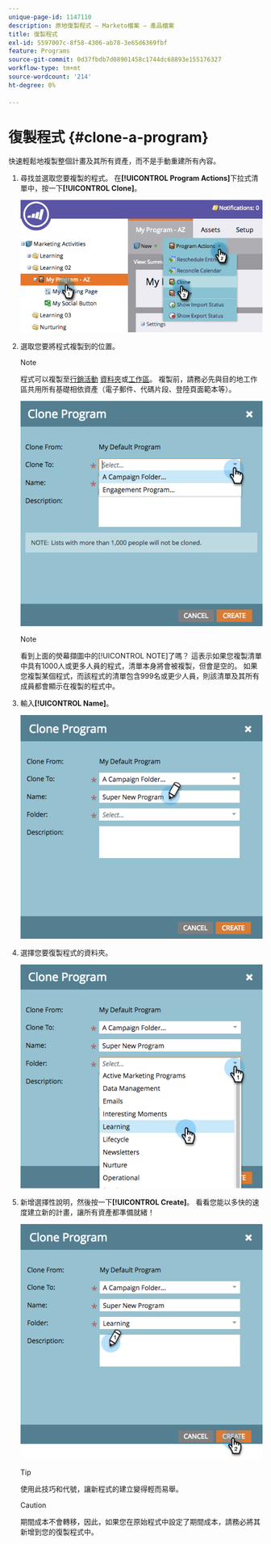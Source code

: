 ```yaml
---
unique-page-id: 1147110
description: 原地復製程式 — Marketo檔案 — 產品檔案
title: 復製程式
exl-id: 5597007c-8f58-4306-ab78-3e65d6369fbf
feature: Programs
source-git-commit: 0d37fbdb7d08901458c1744dc68893e155176327
workflow-type: tm+mt
source-wordcount: '214'
ht-degree: 0%

---
```


# 復製程式 {#clone-a-program}

快速輕鬆地複製整個計畫及其所有資產，而不是手動重建所有內容。

1. 尋找並選取您要複製的程式。 在&#x200B;**[!UICONTROL Program Actions]**&#x200B;下拉式清單中，按一下&#x200B;**[!UICONTROL Clone]**。

   ![](assets/image2014-9-5-14-3a31-3a49.png)

1. 選取您要將程式複製到的位置。

   >[!NOTE]
   >
   >程式可以複製至[行銷活動](/help/marketo/product-docs/core-marketo-concepts/miscellaneous/create-new-campaign-folder.md) [資料夾](/help/marketo/product-docs/core-marketo-concepts/miscellaneous/create-new-campaign-folder.md)或[工作區](/help/marketo/product-docs/administration/workspaces-and-person-partitions/create-a-new-workspace.md)。 複製前，請務必先與目的地工作區共用所有基礎相依資產（電子郵件、代碼片段、登陸頁面範本等）。

   ![](assets/cloneto.png)

   >[!NOTE]
   >
   >看到上面的熒幕擷圖中的[!UICONTROL NOTE]了嗎？ 這表示如果您複製清單中具有1000人或更多人員的程式，清單本身將會被複製，但會是空的。 如果您複製某個程式，而該程式的清單包含999名或更少人員，則該清單及其所有成員都會顯示在複製的程式中。

1. 輸入&#x200B;**[!UICONTROL Name]**。

   ![](assets/cloneprogramname.png)

1. 選擇您要復製程式的資料夾。

   ![](assets/choosefolderclone.png)

1. 新增選擇性說明，然後按一下&#x200B;**[!UICONTROL Create]**。 看看您能以多快的速度建立新的計畫，讓所有資產都準備就緒！

   ![](assets/createclone.png)

   >[!TIP]
   >
   >使用此技巧和代號，讓新程式的建立變得輕而易舉。

   >[!CAUTION]
   >
   >期間成本不會轉移，因此，如果您在原始程式中設定了期間成本，請務必將其新增到您的復製程式中。
